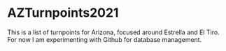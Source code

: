 # AZTurnpoints2021
This is a list of turnpoints for Arizona, focused around Estrella and El Tiro.
For now I am experimenting with Github for database management.
